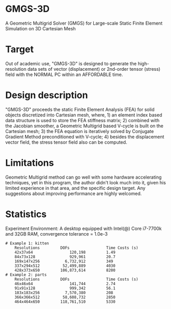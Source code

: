 # GMGS-3D
A Geometric Multigrid Solver (GMGS) for Large-scale Static Finite Element Simulation on 3D Cartesian Mesh 

# Target
Out of academic use, "GMGS-3D" is designed to generate the high-resolution data sets of vector (displacement) or 
2nd-order tensor (stress) field with the NORMAL PC within an AFFORDABLE time.

# Design description
"GMGS-3D" proceeds the static Finite Element Analysis (FEA) for solid objects discretized into Cartesian mesh, where,
	1) an element index based data structure is used to store the FEA stiffness matrix;
	2) combined with the Jacobian smoother, a Geometric Multigrid based V-cycle is built on the Cartesian mesh;
	3) the FEA equation is iteratively solved by Conjugate Gradient Method preconditioned with V-cycle;
	4) besides the displacement vector field, the stress tensor field also can be computed.
	
# Limitations
Geometric Multigrid method can go well with some hardware accelerating techniques, yet in this program, the author didn't 
look much into it, given his limited experience in that area, and the specific design target. Any suggestions about improving
performance are highly welcomed.

# Statistics
Experiment Environment: A desktop equipped with Intel(@) Core i7-7700k and 32GB RAM, convergence tolerance = 1.0e-3

	# Example 1: kitten
		Resolutions			DOFs				Time Costs (s)
		42x37x64			    120,198			1.49
		84x73x128			    929,961			20.7
		169x147x256			  6,732,912			349
		337x294x512			 52,499,889			4030
		428x373x650			106,873,614			8200
	# Example 2: parts
		Resolutions			DOFs				Time Costs (s)
		46x46x64			    141,744			2.74
		91x91x128			    999,342			56.1
		183x183x256			  7,570,380			208
		366x366x512			 58,608,732			2850
		464x464x650			118,761,510			5330
		